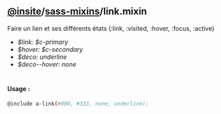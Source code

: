 ## [@insite](../../README.md)/[sass-mixins](../README.md)/link.mixin

Faire un lien et ses différents états (:link, :visited, :hover, :focus, :active)

* *$link: $c-primary*
* *$hover: $c-secondary*
* *$deco: underline*
* *$deco--hover: none*

#

#### Usage :


```bash
@include a-link(#000, #333, none, underline);
```
 



